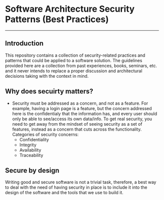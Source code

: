 # Software Architecture Security Patterns (Best Practices)

---

## Introduction
This repository contains a collection of security-related practices and patterns that could be applied to a software solution. The guidelines provided here are a collection from past experiences, books, seminars, etc. and it never intends to replace a proper discussion and architectural decisions taking with the context in mind.


## Why does secuirty matters?
- Security must be addressed as a concern, and not as a feature. For example, having a login page is a feature, but the concern addressed here is the confidentialy that the information has, and every user should only be able to see/access its own data/info. To get real security, you need to get away from the mindset of seeing security as a set of features, instead as a concern that cuts across the functionality.
  Categories of security concerns:
  - Confidentiality
  - Integrity
  - Availability
  - Traceability

## Secure by design
Writing good and secure software is not a trivial task, therefore, a best way to deal with the need of having security in place is to include it into the design of the software and the tools that we use to build it.
